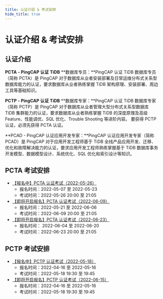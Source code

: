 ```yaml
---
title: 认证介绍 & 考试安排
hide_title: true
---
```


# 认证介绍 & 考试安排

## 认证介绍

**PCTA** **- PingCAP 认证** **TiDB** **数据库专员：**PingCAP 认证 TiDB 数据库专员（简称 PCTA）是 PingCAP 对于数据库从业者安装部署及日常运维分布式关系型数据库能力的认证，要求数据库从业者熟练掌握 TiDB 架构原理、安装部署、周边工具等基础知识。

**PCTP** **- PingCAP 认证** **TiDB** **数据库专家：**PingCAP 认证 TiDB 数据库专家（简称 PCTP）是 PingCAP 对于数据库从业者管理大型分布式关系型数据库 TiDB 集群能力的认证，要求数据库从业者熟练掌握 TiDB 的深度原理及高级 Feature、性能调优、SQL 优化、Trouble Shooting 等进阶内容。 要获得 PCTP 认证，必须先获得 PCTA 认证。

**PCAD - PingCAP 认证应用开发专家：**PingCAP 认证应用开发专家（简称 PCAD）是 PingCAP 对于应用开发工程师基于 TiDB 全线产品应用开发、迁移、优化和故障解决能力的认证，要求应用开发工程师熟练掌握基于 TiDB 数据库事务开发模型、数据模型设计、系统优化、SQL 优化和索引设计等知识。

## PCTA 考试安排

- [【报名中】PCTA 认证考试（2022-05-26）](https://learn.pingcap.com/learner/exam-market/detail/1080001)
  - 报名时间：2022-05-07 至 2022-05-23
  - 考试时间：2022-05-26 20:00 至 21:05
- [【即将开启报名】PCTA 认证考试（2022-06-09）](https://learn.pingcap.com/learner/exam-market/detail/1050001)
  - 报名时间：2022-05-21 至 2022-06-06
  - 考试时间：2022-06-09 20:00 至 21:05
- [【即将开启报名】PCTA 认证考试（2022-06-23）](https://learn.pingcap.com/learner/exam-market/detail/1020001)
  - 报名时间： 2022-06-04 至 2022-06-20
  - 考试时间：2022-06-23 20:00 至 21:05

## PCTP 考试安排

- [【报名中】PCTP 认证考试（2022-05-18）](https://learn.pingcap.com/learner/exam-market/detail/1020004)
  - 报名时间：2022-04-16 至 2022-05-16
  - 考试时间：2022-05-18 19:30 至 19:45
- [【即将开启报名】PCTP 认证考试（2022-06-15）](https://learn.pingcap.com/learner/exam-market/detail/1170001)
  - 报名时间：2022-04-16 至 2022-05-16
  - 考试时间：2022-05-18 19:30 至 19:45
